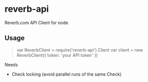 # reverb-api
Reverb.com API Client for node

## Usage

> var ReverbClient = require('reverb-api').Client
> var client = new ReverbClient({ token: 'your API token' })

Needs
 - Check locking (avoid parallel runs of the same Check)
 
